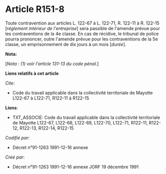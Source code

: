 # Article R151-8

Toute contravention aux articles L. 122-67 à L. 122-71, R. 122-11 à R. 122-15 [*réglement intérieur de l'entreprise*] sera
passible de l'amende prévue pour les contraventions de la 4e classe. En cas de récidive, le tribunal de police pourra
prononcer, outre l'amende prévue pour les contraventions de la 5e classe, un emprisonnement de dix jours à un mois [*durée*].

**Nota:**

[*Nota : (1) voir l'article 131-13 du code pénal.*]

**Liens relatifs à cet article**

_Cite_:

  - Code du travail applicable dans la collectivité territoriale de Mayotte L122-67 à L122-71, R122-11 à R122-15

**Liens**:

  - TXT_ASSOCIE: Code du travail applicable dans la collectivité territoriale de Mayotte L122-67, L122-68, L122-69, L122-70, L122-71, R122-11, R122-12, R122-13, R122-14, R122-15

_Codifié par_:

  - Décret n°91-1263 1991-12-16 annexe

_Créé par_:

  - Décret n°91-1263 1991-12-16 annexe JORF 19 décembre 1991
